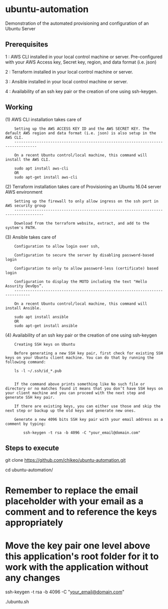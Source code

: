 # ubuntu-automation
Demonstration of the automated provisioning and configuration of an Ubuntu Server

Prerequisites
-----------

1 : AWS CLI installed in your local control machine or server. Pre-configured with your AWS Access key, Secret key, region, and data format (i.e. json)

2 : Terraform installed in your local control machine or server.

3 : Ansible installed in your local control machine or server.

4 : Availability of an ssh key pair or the creation of one using ssh-keygen.

Working
------

(1) AWS CLI installation takes care of

		Setting up the AWS ACCESS KEY ID and the AWS SECRET KEY. The default AWS region and data format (i.e. json) is also setup in the AWS CLI.
		--------------------------------------------------------------------------------

		On a recent Ubuntu control/local machine, this command will install the AWS CLI.

		sudo apt install aws-cli
		OR
		sudo apt-get install aws-cli

(2) Terraform installation takes care of
		Provisioning an Ubuntu 16.04 server AWS environment

		Setting up the firewall to only allow ingress on the ssh port in AWS security group
		-----------------------------------------------------------------------------------

		Download from the terraform website, extract, and add to the system's PATH.


(3) Ansible takes care of

		Configuration to allow login over ssh, 

		Configuration to secure the server by disabling password-based login

		Configuration to only to allow password-less (certificate) based login
		
		Configuration to display the MOTD including the text "Hello Assurity DevOps”.
		-----------------------------------------------------------------------------

		On a recent Ubuntu control/local machine, this command will install Ansible.

		sudo apt install ansible
		OR
		sudo apt-get install ansible

(4) Availability of an ssh key pair or the creation of one using ssh-keygen

		Creating SSH keys on Ubuntu

		Before generating a new SSH key pair, first check for existing SSH keys on your Ubuntu client machine. You can do that by running the following command:

		ls -l ~/.ssh/id_*.pub


		If the command above prints something like No such file or directory or no matches found it means that you don’t have SSH keys on your client machine and you can proceed with the next step and generate SSH key pair.

		If there are existing keys, you can either use those and skip the next step or backup up the old keys and generate new ones.

		Generate a new 4096 bits SSH key pair with your email address as a comment by typing:

			ssh-keygen -t rsa -b 4096 -C "your_email@domain.com"


Steps to execute
----------------

git clone https://github.com/chikeo/ubuntu-automation.git

cd ubuntu-automation/

# Remember to replace the email placeholder with your email as a comment and to reference the keys appropriately
# Move the key pair one level above this application's root folder for it to work with the application without any changes

ssh-keygen -t rsa -b 4096 -C "your_email@domain.com"

./ubuntu.sh

